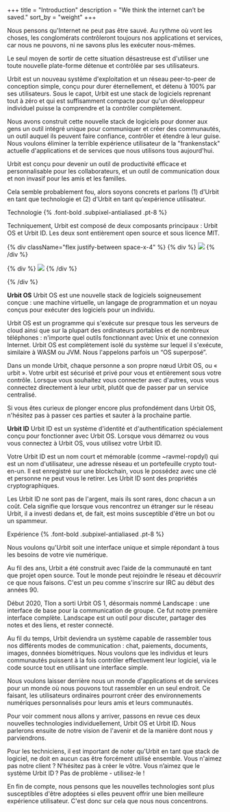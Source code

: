 +++
title = "Introduction"
description = "We think the internet can’t be saved."
sort_by = "weight"
+++

Nous pensons qu'Internet ne peut pas être sauvé. Au rythme où vont les choses, les conglomérats contrôleront toujours nos applications et services, car nous ne pouvons, ni ne savons plus les exécuter nous-mêmes.

Le seul moyen de sortir de cette situation désastreuse est d'utiliser une toute nouvelle plate-forme détenue et contrôlée par ses utilisateurs.

Urbit est un nouveau système d'exploitation et un réseau peer-to-peer de conception simple, conçu pour durer éternellement, et détenu à 100% par ses utilisateurs. Sous le capot, Urbit est une stack de logiciels reprenant tout à zéro et qui est suffisamment compacte pour qu'un développeur individuel puisse la comprendre et la contrôler complètement.

Nous avons construit cette nouvelle stack de logiciels pour donner aux gens un outil intégré unique pour communiquer et créer des communautés, un outil auquel ils peuvent faire confiance, contrôler et étendre à leur guise. Nous voulons éliminer la terrible expérience utilisateur de la "frankenstack" actuelle d'applications et de services que nous utilisons tous aujourd'hui.

Urbit est conçu pour devenir un outil de productivité efficace et personnalisable pour les collaborateurs, et un outil de communication doux et non invasif pour les amis et les familles.

Cela semble probablement fou, alors soyons concrets et parlons (1) d'Urbit en tant que technologie et (2) d'Urbit en tant qu'expérience utilisateur.

Technologie {% .font-bold .subpixel-antialiased .pt-8 %}

Techniquement, Urbit est composé de deux composants principaux : Urbit OS et Urbit ID. 
Les deux sont entièrement open source et sous licence MIT.

{% div className="flex justify-between space-x-4" %}
{% div %}
![](https://media.urbit.org/site/understanding-urbit/uu-intro-2.svg) 
{% /div %}

{% div %}
![](https://media.urbit.org/site/understanding-urbit/uu-intro-3.svg)
{% /div %}

{% /div %}

**Urbit OS** Urbit OS est une nouvelle stack de logiciels soigneusement conçue : une machine virtuelle, un langage de programmation et un noyau conçus pour exécuter des logiciels pour un individu.

Urbit OS est un programme qui s'exécute sur presque tous les serveurs de cloud ainsi que sur la plupart des ordinateurs portables et de nombreux téléphones : n'importe quel outils fonctionnant avec Unix et une connexion Internet. Urbit OS est complètement isolé du système sur lequel il s'exécute, similaire à WASM ou  JVM. Nous l'appelons parfois un “OS superposé”.

Dans un monde Urbit, chaque personne a son propre nœud Urbit OS, ou « urbit ». Votre urbit est sécurisé et privé pour vous et entièrement sous votre contrôle. Lorsque vous souhaitez vous connecter avec d'autres, vous vous connectez directement à leur urbit, plutôt que de passer par un service centralisé.

Si vous êtes curieux de plonger encore plus profondément dans Urbit OS, n'hésitez pas à passer ces parties et sauter à la prochaine partie.

**Urbit ID** Urbit ID est un système d'identité et d'authentification spécialement conçu pour fonctionner avec Urbit OS. Lorsque vous démarrez ou vous vous connectez à Urbit OS, vous utilisez votre Urbit ID.

Votre Urbit ID est un nom court et mémorable (comme ~ravmel-ropdyl) qui est un nom d'utilisateur, une adresse réseau et un portefeuille crypto tout-en-un. Il est enregistré sur une blockchain, vous le possédez avec une clé et personne ne peut vous le retirer. Les Urbit ID sont des propriétés cryptographiques.

Les Urbit ID ne sont pas de l'argent, mais ils sont rares, donc chacun a un coût. Cela signifie que lorsque vous rencontrez un étranger sur le réseau Urbit, il a investi dedans et, de fait, est moins susceptible d'être un bot ou un spammeur.

Expérience {% .font-bold .subpixel-antialiased .pt-8 %}

Nous voulons qu'Urbit soit une interface unique et simple répondant à tous les besoins de votre vie numérique.

Au fil des ans, Urbit a été construit avec l’aide de la communauté en tant que projet open source. Tout le monde peut rejoindre le réseau et découvrir ce que nous faisons. C'est un peu comme s'inscrire sur IRC au début des années 90.

Début 2020, Tlon a sorti Urbit OS 1, désormais nommé Landscape : une interface de base pour la communication de groupe. Ce fut notre première interface complète. Landscape est un outil pour discuter, partager des notes et des liens, et rester connecté.

Au fil du temps, Urbit deviendra un système capable de rassembler tous nos différents modes de communication : chat, paiements, documents, images, données biométriques. Nous voulons que les individus et leurs communautés puissent à la fois contrôler effectivement leur logiciel, via le code source tout en utilisant une interface simple.

Nous voulons laisser derrière nous un monde d'applications et de services pour un monde où nous pouvons tout rassembler en un seul endroit. Ce faisant, les utilisateurs ordinaires pourront créer des environnements numériques personnalisés pour leurs amis et leurs communautés.

Pour voir comment nous allons y arriver, passons en revue ces deux nouvelles technologies individuellement, Urbit OS et Urbit ID. Nous parlerons ensuite de notre vision de l'avenir et de la manière dont nous y parviendrons.

Pour les techniciens, il est important de noter qu'Urbit en tant que stack de logiciel, ne doit en aucun cas être forcément utilisé ensemble. Vous n'aimez pas notre client ? N'hésitez pas à créer le vôtre. Vous n’aimez que le système Urbit ID ? Pas de problème - utilisez-le !

En fin de compte, nous pensons que les nouvelles technologies sont plus susceptibles d'être adoptées si elles peuvent offrir une bien meilleure expérience utilisateur. C'est donc sur cela que nous nous concentrons.
